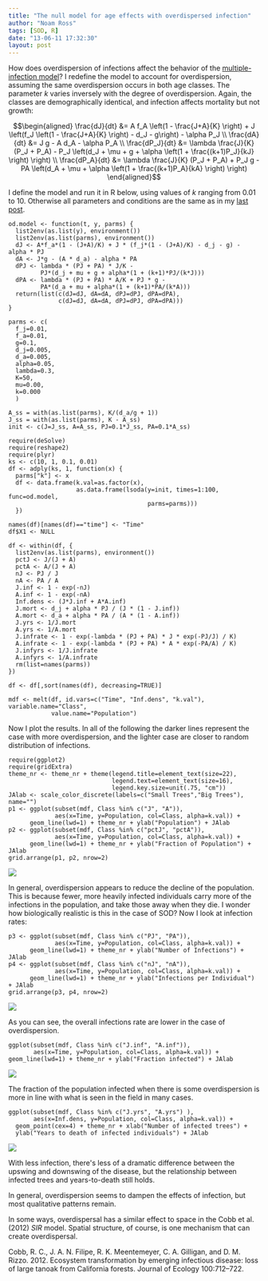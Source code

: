 ```yaml
---
title: "The null model for age effects with overdispersed infection"
author: "Noam Ross"
tags: [SOD, R]
date: "13-06-11 17:32:30"
layout: post
--- 
```



How does overdispersion of infections affect the behavior of the
[multiple-infection
model](http://www.noamross.net/blog/2013/6/11/multi-infection-tests.html)?
I redefine the model to account for overdispersion, assuming the same
overdispersion occurs in both age classes. The parameter $k$ varies
inversely with the degree of overdispersion. Again, the classes are
demographically identical, and infection affects mortality but not
growth:

$$\begin{aligned}
  \frac{dJ}{dt}  &= A f_A \left(1 - \frac{J+A}{K} \right) + J  \left(f_J \left(1 - \frac{J+A}{K} \right) - d_J - g\right) - \alpha P_J \\
  \frac{dA}{dt}  &= J g - A d_A - \alpha P_A \\
  \frac{dP_J}{dt}  &= \lambda  \frac{J}{K} (P_J + P_A)  - P_J \left(d_J + \mu + g + \alpha \left(1 + \frac{(k+1)P_J}{kJ} \right) \right) \\
  \frac{dP_A}{dt}  &= \lambda  \frac{J}{K} (P_J + P_A)  + P_J  g - PA \left(d_A + \mu + \alpha \left(1 + \frac{(k+1)P_A}{kA}  \right) \right)
\end{aligned}$$

I define the model and run it in R below, using values of $k$ ranging
from 0.01 to 10. Otherwise all parameters and conditions are the same as
in my [last
post](http://www.noamross.net/blog/2013/6/11/multi-infection-tests.html).

~~~~ {.r}
od.model <- function(t, y, parms) {
  list2env(as.list(y), environment())
  list2env(as.list(parms), environment())
  dJ <- A*f_a*(1 - (J+A)/K) + J * (f_j*(1 - (J+A)/K) - d_j - g) - alpha * PJ
  dA <- J*g - (A * d_a) - alpha * PA
  dPJ <- lambda * (PJ + PA) * J/K - 
         PJ*(d_j + mu + g + alpha*(1 + (k+1)*PJ/(k*J)))
  dPA <- lambda * (PJ + PA) * A/K + PJ * g - 
         PA*(d_a + mu + alpha*(1 + (k+1)*PA/(k*A)))
  return(list(c(dJ=dJ, dA=dA, dPJ=dPJ, dPA=dPA), 
              c(dJ=dJ, dA=dA, dPJ=dPJ, dPA=dPA)))
}

parms <- c( 
  f_j=0.01,
  f_a=0.01,
  g=0.1,
  d_j=0.005,
  d_a=0.005,
  alpha=0.05,
  lambda=0.3,
  K=50,
  mu=0.00,
  k=0.000
  )

A_ss = with(as.list(parms), K/(d_a/g + 1))
J_ss = with(as.list(parms), K - A_ss)
init <- c(J=J_ss, A=A_ss, PJ=0.1*J_ss, PA=0.1*A_ss)

require(deSolve)
require(reshape2)
require(plyr)
ks <- c(10, 1, 0.1, 0.01)
df <- adply(ks, 1, function(x) {
  parms["k"] <- x
  df <- data.frame(k.val=as.factor(x), 
                   as.data.frame(lsoda(y=init, times=1:100, func=od.model, 
                                       parms=parms)))
  })

names(df)[names(df)=="time"] <- "Time"
df$X1 <- NULL

df <- within(df, {
  list2env(as.list(parms), environment())
  pctJ <- J/(J + A)
  pctA <- A/(J + A)
  nJ <- PJ / J
  nA <- PA / A
  J.inf <- 1 - exp(-nJ)
  A.inf <- 1 - exp(-nA)
  Inf.dens <- (J*J.inf + A*A.inf)
  J.mort <- d_j + alpha * PJ / (J * (1 - J.inf))
  A.mort <- d_a + alpha * PA / (A * (1 - A.inf))
  J.yrs <- 1/J.mort
  A.yrs <- 1/A.mort
  J.infrate <- 1 - exp(-lambda * (PJ + PA) * J * exp(-PJ/J) / K)
  A.infrate <- 1 - exp(-lambda * (PJ + PA) * A * exp(-PA/A) / K)
  J.infyrs <- 1/J.infrate
  A.infyrs <- 1/A.infrate
  rm(list=names(parms))
})

df <- df[,sort(names(df), decreasing=TRUE)]

mdf <- melt(df, id.vars=c("Time", "Inf.dens", "k.val"), variable.name="Class",
            value.name="Population")
~~~~

Now I plot the results. In all of the following the darker lines
represent the case with more overdispersion, and the lighter case are
closer to random distribution of infections.

~~~~ {.r}
require(ggplot2)
require(gridExtra)
theme_nr <- theme_nr + theme(legend.title=element_text(size=22),
                             legend.text=element_text(size=16),
                             legend.key.size=unit(.75, "cm"))
JAlab <- scale_color_discrete(labels=c("Small Trees","Big Trees"), name="") 
p1 <- ggplot(subset(mdf, Class %in% c("J", "A")), 
             aes(x=Time, y=Population, col=Class, alpha=k.val)) + 
      geom_line(lwd=1) + theme_nr + ylab("Population") + JAlab
p2 <- ggplot(subset(mdf, Class %in% c("pctJ", "pctA")), 
             aes(x=Time, y=Population, col=Class, alpha=k.val)) + 
      geom_line(lwd=1) + theme_nr + ylab("Fraction of Population") + JAlab
grid.arrange(p1, p2, nrow=2)
~~~~

![](http://dl.dropbox.com/u/3356641/blogstuff/multi-infection-overdispersed-unnamed-chunk-2.png)

In general, overdispersion appears to reduce the decline of the
population. This is because fewer, more heavily infected individuals
carry more of the infections in the population, and take those away when
they die. I wonder how biologically realistic is this in the case of
SOD? Now I look at infection rates:

~~~~ {.r}
p3 <- ggplot(subset(mdf, Class %in% c("PJ", "PA")),
             aes(x=Time, y=Population, col=Class, alpha=k.val)) +
      geom_line(lwd=1) + theme_nr + ylab("Number of Infections") + JAlab
p4 <- ggplot(subset(mdf, Class %in% c("nJ", "nA")),
             aes(x=Time, y=Population, col=Class, alpha=k.val)) +
      geom_line(lwd=1) + theme_nr + ylab("Infections per Individual") + JAlab
grid.arrange(p3, p4, nrow=2)
~~~~

![](http://dl.dropbox.com/u/3356641/blogstuff/multi-infection-overdispersed-unnamed-chunk-3.png)

As you can see, the overall infections rate are lower in the case of
overdispersion.

~~~~ {.r}
ggplot(subset(mdf, Class %in% c("J.inf", "A.inf")), 
       aes(x=Time, y=Population, col=Class, alpha=k.val)) + 
geom_line(lwd=1) + theme_nr + ylab("Fraction infected") + JAlab
~~~~

![](http://dl.dropbox.com/u/3356641/blogstuff/multi-infection-overdispersed-unnamed-chunk-4.png)

The fraction of the population infected when there is some
overdispersion is more in line with what is seen in the field in many
cases.

~~~~ {.r}
ggplot(subset(mdf, Class %in% c("J.yrs", "A.yrs") ), 
       aes(x=Inf.dens, y=Population, col=Class, alpha=k.val)) + 
  geom_point(cex=4) + theme_nr + xlab("Number of infected trees") + 
  ylab("Years to death of infected individuals") + JAlab
~~~~

![](http://dl.dropbox.com/u/3356641/blogstuff/multi-infection-overdispersed-unnamed-chunk-5.png)

With less infection, there's less of a dramatic difference between the
upswing and downswing of the disease, but the relationship between
infected trees and years-to-death still holds.

In general, overdispersion seems to dampen the effects of infection, but
most qualitative patterns remain.

In some ways, overdispersal has a similar effect to space in the Cobb et
al. (2012) $SIR$ model. Spatial structure, of course, is one mechanism
that can create overdispersal.

Cobb, R. C., J. A. N. Filipe, R. K. Meentemeyer, C. A. Gilligan, and D.
M. Rizzo. 2012. Ecosystem transformation by emerging infectious disease:
loss of large tanoak from California forests. Journal of Ecology
100:712–722.
